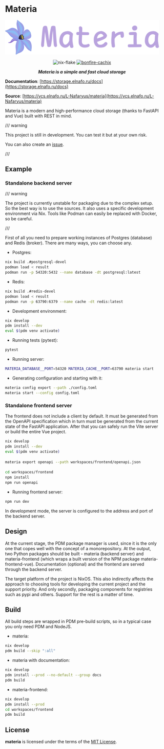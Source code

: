 # Materia

<style>
.md-content .md-typeset h1 { display: none; }
</style>

<p align="center">
  <a href="https://materia.elnafo.ru"><img src="img/logo-full.png" alt="Materia"></a>
</p>
<p align="center">
  <img src="https://img.shields.io/badge/nix%20flake-gray.svg?logo=nixos" alt="nix-flake"/>
  <a href="https://bonfire.cachix.org"><img src="https://img.shields.io/badge/cachix-bonfire-pink.svg" alt="bonfire-cachix" /></a>
</p>
<p align="center">
    <strong><em>Materia is a simple and fast cloud storage</em></strong>
</p>

**Documentation**: [https://storage.elnafo.ru/docs](https://storage.elnafo.ru/docs)

**Source**: [https://vcs.elnafo.ru/L-Nafaryus/materia](https://vcs.elnafo.ru/L-Nafaryus/materia)

Materia is a modern and high-performance cloud storage (thanks to FastAPI and Vue) built with REST in mind.

/// warning

This project is still in development. 
You can test it but at your own risk. 

You can also create an [issue](https://github.com/L-Nafaryus/materia/issues).

///

## Example 

### Standalone backend server 

/// warning

The project is currently unstable for packaging due to the complex setup. 
So the best way is to use the sources. 
It also uses a specific development environment via Nix. 
Tools like Podman can easily be replaced with Docker, so be careful.

///

First of all you need to prepare working instances of Postgres (database) and Redis (broker). There are many ways, you can choose any.

- Postgres:

```sh 
nix build .#postgresql-devel
podman load < result
podman run -p 54320:5432 --name database -dt postgresql:latest
```

- Redis:

```sh 
nix build .#redis-devel
podman load < result
podman run -p 63790:6379 --name cache -dt redis:latest
```

- Development environment:

```sh 
nix develop
pdm install --dev
eval $(pdm venv activate)
```

- Running tests (pytest):

```sh 
pytest
```

- Running server:

```sh 
MATERIA_DATABASE__PORT=54320 MATERIA_CACHE__PORT=63790 materia start
```

- Generating configuration and starting with it:

```sh 
materia config export --path ./config.toml
materia start --config config.toml 
```

### Standalone frontend server 

The frontend does not include a client by default. It must be generated from the OpenAPI specification which in turn must be generated from the current state of the FastAPI application. After that you can safely run the Vite server or build the entire Vue project.

```sh 
nix develop
pdm install --dev
eval $(pdm venv activate)

materia export openapi --path workspaces/frontend/openapi.json

cd workspaces/frontend
npm install 
npm run openapi
```

- Running frontend server:

```sh 
npm run dev 
```

In development mode, the server is configured to the address and port of the backend server.

## Design

At the current stage, the PDM package manager is used, since it is the only one that copes well with the concept of a monorepository. At the output, two Python packages should be built - materia (backend server) and materia-frontend (which wraps a built version of the NPM package materia-frontend-vue). Documentation (optional) and the frontend are served through the backend server.

The target platform of the project is NixOS. This also indirectly affects the approach to choosing tools for developing the current project and the support priority. And only secondly, packaging components for registries such as pypi and others. Support for the rest is a matter of time.

## Build 

All build steps are wrapped in PDM pre-build scripts, so in a typical case you only need PDM and NodeJS.

- materia:

```sh 
nix develop 
pdm build --skip ":all"
```

- materia with documentation:

```sh 
nix develop 
pdm install --prod --no-default --group docs
pdm build
```

- materia-frontend:

```sh 
nix develop 
pdm install --prod
cd workspaces/frontend
pdm build
```

## License

**materia** is licensed under the terms of the [MIT License](LICENSE).
